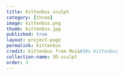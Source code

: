 ```yaml
---
title: Kittenbus sculpt
category: [three]
image: kittenbus.png
thumb: kittenbus.jpg
published: true
layout: project-page
permalink: kittenbus
credit: Kittenbus from Mei&#39s Kittenbus
collection-name: 3D-sculpt
order: 3
---
```



